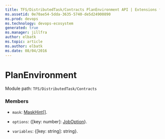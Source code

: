 ```yaml
---
title: TFS/DistributedTask/Contracts PlanEnvironment API | Extensions for Azure DevOps Services
ms.assetid: 0e70ae54-5dda-3635-5740-de5d24900890
ms.prod: devops
ms.technology: devops-ecosystem
generated: true
ms.manager: jillfra
author: elbatk
ms.topic: article
ms.author: elbatk
ms.date: 08/04/2016
---
```


# PlanEnvironment

Module path: `TFS/DistributedTask/Contracts`


### Members

* `mask`: [MaskHint](../../../TFS/DistributedTask/Contracts/MaskHint.md)[]. 

* `options`: {[key: number]: [JobOption](../../../TFS/DistributedTask/Contracts/JobOption.md)}. 

* `variables`: {[key: string]: string}. 


